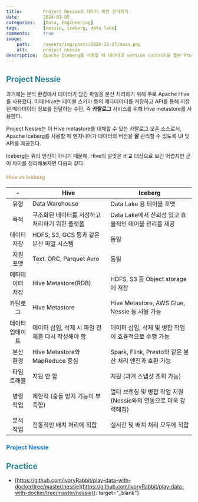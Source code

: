 ```yaml
---
title:        Project Nessie로 데이터 버전 관리하기
date:         2024-01-05
categories:   [Data, Engineering]
tags:         [nessie, iceberg, data lake]
comments:     true
image:
    path:     /assets/img/posts/2024-12-27/main.png
    alt:      project nessie
description:  Apache Iceberg를 사용할 때 데이터의 version control을 돕는 Project Nessie를 살펴보았습니다.
---
```


<style>
H2 { color: #298294 }
H3 { color: #1e7ed2 }
H4 { color: #C7A579 }
</style>

## Project Nessie

과거에는 분석 환경에서 데이터가 담긴 파일을 분산 처리하기 위해 주로 Apache Hive를 사용했다. 이때 Hive는 테이블 스키마 등의 메타데이터를 저장하고 API를 통해 저장된 메타데이터 정보를 전달하는 수단, 즉 **카탈로그** 서비스를 위해 Hive metastore를 사용한다.

Project Nessie는 이 Hive metastore를 대체할 수 있는 카탈로그 오픈 소스로서, Apache Iceberg를 사용할 때 엔지니어가 데이터의 버전을 **잘** 관리할 수 있도록 UI 및 API를 제공한다.

Iceberg는 쿼리 엔진이 아니기 때문에, Hive의 알맞은 비교 대상으로 보긴 어렵지만 굳이 차이를 정리해보자면 다음과 같다.

#### Hive vs Iceberg

| - | Hive | Iceberg |
| :---: | --- | --- |
| 유형 | Data Warehouse | Data Lake 용 테이블 포맷 |
| 목적 | 구조화된 데이터를 저장하고 처리하기 위한 플랫폼 | Data Lake에서 신뢰성 있고 효율적인 테이블 관리를 제공 |
| 데이터 저장 | HDFS, S3, GCS 등과 같은 분산 파일 시스템 | 동일 |
| 지원 포맷 | Text, ORC, Parquet Avro | 동일 |
| 메타데이터 저장 | Hive Metastore(RDB) | HDFS, S3 등 Object storage에 저장 |
| 카탈로그 | Hive Metastore | Hive Metastore, AWS Glue, Nessie 등 사용 가능 |
| 데이터 업데이트 | 데이터 삽입, 삭제 시 파일 전체를 다시 작성해야 함 | 데이터 삽입, 삭제 및 병합 작업이 효율적으로 수행 가능 |
| 분산 환경 | Hive Metastore와 MapReduce 중심 | Spark, Flink, Presto와 같은 분산 처리 엔진과 호환 가능 |
| 타임 트래블 | 지원 안 함 | 지원 (과거 스냅샷 조회 가능) |
| 병렬 작업 | 제한적 (충돌 방지 기능이 부족함) | 멀티 브랜칭 및 병합 작업 지원 (Nessie와의 연동으로 더욱 강력해짐) |
| 분석 작업 | 전통적인 배치 처리에 적합 | 실시간 및 배치 처리 모두에 적합 |


### Project Nessie

## Practice

- [https://github.com/ivoryRabbit/play-data-with-docker/tree/master/nessie](https://github.com/ivoryRabbit/play-data-with-docker/tree/master/nessie){: target="_blank"}

